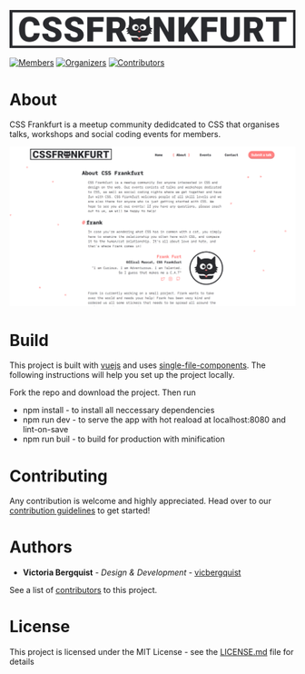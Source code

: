 ![Logo](docs/cssfrankfurt.png)

<div style="margin:auto">
  
  [![Members](https://img.shields.io/badge/members-%2B100-ff8282.svg?colorA=ff8282&colorB=292A2E)](https://www.meetup.com/cssfrankfurt/members/) [![Organizers](https://img.shields.io/badge/organizers-3-292A2E.svg?colorA=ff8282&colorB=292A2E)](https://github.com/orgs/cssfrankfurt/people?utf8=✓&query=+role%3Aowner) [![Contributors](https://img.shields.io/github/contributors/cssfrankfurt/cssfrankfurt.de.svg?&label=contributors%20&colorA=ff8282&colorB=292A2E)](https://github.com/cssfrankfurt/cssfrankfurt.de/graphs/contributors)
</div>

# About

CSS Frankfurt is a meetup community dedidcated to CSS that organises talks, workshops and social coding events for members.

![Screenshot](docs/screenshot.png)
# Build

This project is built with [vuejs](https://vuejs.org) and uses [single-file-components](https://vuejs.org/v2/guide/single-file-components.html).
 The following instructions will help you set up the project locally.

Fork the repo and download the project. Then run
* npm install - to install all neccessary dependencies
* npm run dev - to serve the app with hot reaload at localhost:8080 and lint-on-save
* npm run buil - to build for production with minification

# Contributing

Any contribution is welcome and highly appreciated. Head over to our [contribution guidelines](docs/CONTRIBUTING.md) to get started!

# Authors

* **Victoria Bergquist** - *Design & Development* - [vicbergquist](https://github.com/vicbergquist)

See a list of [contributors](https://github.com/cssfrankfurt/cssfrankfurt.de/graphs/contributors) to this project.

# License

This project is licensed under the MIT License - see the [LICENSE.md](LICENSE.md) file for details

